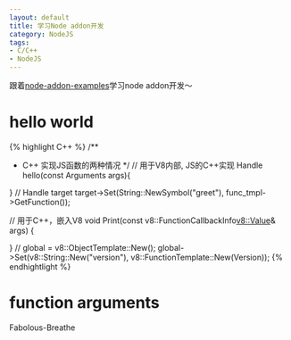 ```yaml
---
layout: default
title: 学习Node addon开发
category: NodeJS
tags: 
- C/C++
- NodeJS
---
```

跟着[node-addon-examples](https://github.com/rvagg/node-addon-examples)学习node addon开发～

# hello world
{% highlight C++ %}
/**
 * C++ 实现JS函数的两种情况
 */
// 用于V8内部, JS的C++实现
Handle<Value> hello(const Arguments args){

}
// Handle<Object> target
target->Set(String::NewSymbol("greet"), func_tmpl->GetFunction());

// 用于C++，嵌入V8
void Print(const v8::FunctionCallbackInfo<v8::Value>& args) {
 
}
// global = v8::ObjectTemplate::New();
global->Set(v8::String::New("version"), v8::FunctionTemplate::New(Version));
{% endhightlight %}
# function arguments




Fabolous-Breathe
